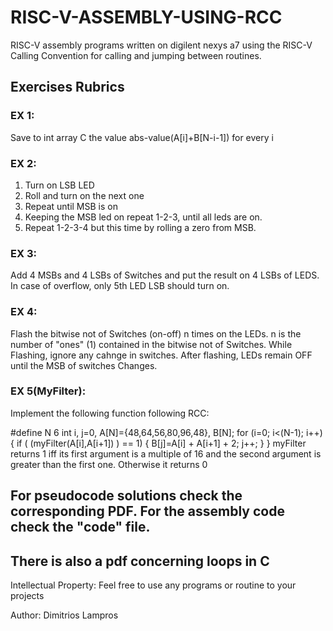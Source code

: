 # RISC-V-ASSEMBLY-USING-RCC
RISC-V assembly programs written on digilent nexys a7 using the RISC-V Calling Convention for calling and jumping between routines.


## Exercises Rubrics 

### EX 1: 
Save to int array C the value abs-value(A[i]+B[N-i-1]) for every i 

### EX 2:
1. Turn on LSB LED
2. Roll and turn on the next one
3. Repeat until MSB is on
4. Keeping the MSB led on repeat 1-2-3, until all leds are on.
5. Repeat 1-2-3-4 but this time by rolling a zero from MSB.

### EX 3:
Add 4 MSBs and 4 LSBs of Switches and put the result on 4 LSBs of LEDS. In case of overflow, only 5th LED LSB should turn on.

### EX 4:
Flash the bitwise not of Switches (on-off) n times on the LEDs. n is the number of "ones" (1) contained in the bitwise not of Switches.
While Flashing, ignore any cahnge in switches. After flashing, LEDs remain OFF until the MSB of switches Changes.

### EX 5(MyFilter):
Implement the following function following RCC:


#define N 6
int i, j=0, A[N]={48,64,56,80,96,48}, B[N];
for (i=0; i<(N-1); i++) {
  if ( (myFilter(A[i],A[i+1]) ) == 1) {
    B[j]=A[i] + A[i+1] + 2;
    j++;
    }
}
myFilter returns 1 iff its first argument is a multiple of 16 and the second argument is greater than the first one. Otherwise it returns 0
  
## For pseudocode solutions check the corresponding PDF. For the assembly code check the "code" file.  

## There is also a pdf concerning loops in C
Intellectual Property: Feel free to use any programs or routine to your projects

Author: Dimitrios Lampros
